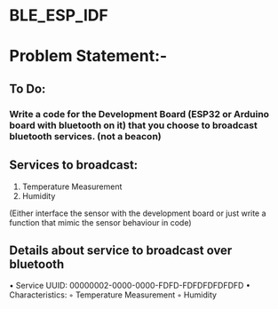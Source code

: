 # BLE_ESP_IDF

# Problem Statement:-

## To Do: 
### Write a code for the Development Board (ESP32 or Arduino board with bluetooth on it) that you choose to broadcast bluetooth services. (not a beacon)

## Services to broadcast:
1. Temperature Measurement
2. Humidity

(Either interface the sensor with the development board or just write a function that mimic the sensor behaviour in code)

## Details about service to broadcast over bluetooth
  • Service UUID: 00000002-0000-0000-FDFD-FDFDFDFDFDFD 
  • Characteristics:
    ◦ Temperature Measurement 
    ◦ Humidity
